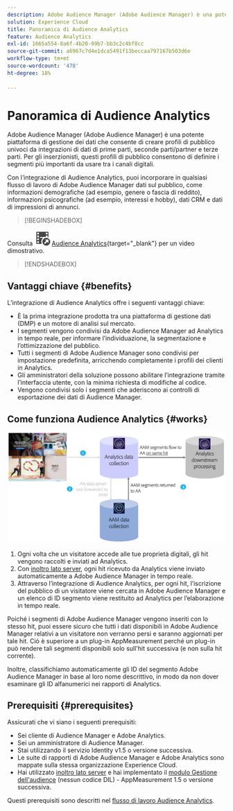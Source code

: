 ```yaml
---
description: Adobe Audience Manager (Adobe Audience Manager) è una potente piattaforma di gestione dei dati che consente di creare profili di pubblico univoci da integrazioni di dati di prime parti, seconde parti/partner e terze parti. Per gli inserzionisti, questi profili di pubblico consentono di definire i segmenti più importanti da usare tra i canali digitali.
solution: Experience Cloud
title: Panoramica di Audience Analytics
feature: Audience Analytics
exl-id: 1665a554-8a6f-4b20-99b7-bb3c2c4bf8cc
source-git-commit: a6967c7d4e1dca5491f13beccaa797167b503d6e
workflow-type: tm+mt
source-wordcount: '478'
ht-degree: 18%

---
```


# Panoramica di Audience Analytics

Adobe Audience Manager (Adobe Audience Manager) è una potente piattaforma di gestione dei dati che consente di creare profili di pubblico univoci da integrazioni di dati di prime parti, seconde parti/partner e terze parti. Per gli inserzionisti, questi profili di pubblico consentono di definire i segmenti più importanti da usare tra i canali digitali.

Con l’integrazione di Audience Analytics, puoi incorporare in qualsiasi flusso di lavoro di Adobe Audience Manager dati sul pubblico, come informazioni demografiche (ad esempio, genere o fascia di reddito), informazioni psicografiche (ad esempio, interessi e hobby), dati CRM e dati di impressioni di annunci.


>[!BEGINSHADEBOX]

Consulta ![VideoCheckedOut](/help/assets/icons/VideoCheckedOut.svg) [Audience Analytics](https://video.tv.adobe.com/v/327895?quality=12&learn=on&captions=ita){target="_blank"} per un video dimostrativo.

>[!ENDSHADEBOX]


## Vantaggi chiave {#benefits}

L’integrazione di Audience Analytics offre i seguenti vantaggi chiave:

* È la prima integrazione prodotta tra una piattaforma di gestione dati (DMP) e un motore di analisi sul mercato.
* I segmenti vengono condivisi da Adobe Audience Manager ad Analytics in tempo reale, per informare l’individuazione, la segmentazione e l’ottimizzazione del pubblico.
* Tutti i segmenti di Adobe Audience Manager sono condivisi per impostazione predefinita, arricchendo completamente i profili dei clienti in Analytics.
* Gli amministratori della soluzione possono abilitare l’integrazione tramite l’interfaccia utente, con la minima richiesta di modifiche al codice.
* Vengono condivisi solo i segmenti che aderiscono ai controlli di esportazione dei dati di Audience Manager.

## Come funziona Audience Analytics {#works}

![](assets/mc-aud-dataflow.png)

1. Ogni volta che un visitatore accede alle tue proprietà digitali, gli hit vengono raccolti e inviati ad Analytics.
1. Con [inoltro lato server](/help/admin/tools/manage-rs/edit-settings/general/c-server-side-forwarding/ssf.md), ogni hit ricevuto da Analytics viene inviato automaticamente a Adobe Audience Manager in tempo reale.
1. Attraverso l’integrazione di Audience Analytics, per ogni hit, l’iscrizione del pubblico di un visitatore viene cercata in Adobe Audience Manager e un elenco di ID segmento viene restituito ad Analytics per l’elaborazione in tempo reale.

Poiché i segmenti di Adobe Audience Manager vengono inseriti con lo stesso hit, puoi essere sicuro che tutti i dati disponibili in Adobe Audience Manager relativi a un visitatore non verranno persi e saranno aggiornati per tale hit. Ciò è superiore a un plug-in AppMeasurement perché un plug-in può rendere tali segmenti disponibili solo sull&#39;hit successiva (e non sulla hit corrente).

Inoltre, classifichiamo automaticamente gli ID del segmento Adobe Audience Manager in base al loro nome descrittivo, in modo da non dover esaminare gli ID alfanumerici nei rapporti di Analytics.

## Prerequisiti {#prerequisites}

Assicurati che vi siano i seguenti prerequisiti:

* Sei cliente di Audience Manager e Adobe Analytics.
* Sei un amministratore di Audience Manager.
* Stai utilizzando il servizio Identity v1.5 o versione successiva.
* Le suite di rapporti di Adobe Audience Manager e Adobe Analytics sono mappate sulla stessa organizzazione Experience Cloud.
* Hai utilizzato [inoltro lato server](/help/admin/tools/manage-rs/edit-settings/general/c-server-side-forwarding/ssf.md) e hai implementato il [modulo Gestione dell&#39;audience](https://experienceleague.adobe.com/docs/audience-manager/user-guide/implementation-integration-guides/integration-other-solutions/audience-management-module.html?lang=it) (nessun codice DIL) - AppMeasurement 1.5 o versione successiva.

Questi prerequisiti sono descritti nel [flusso di lavoro Audience Analytics](/help/integrate/c-audience-analytics/c-workflow/audiences-workflow.md).
